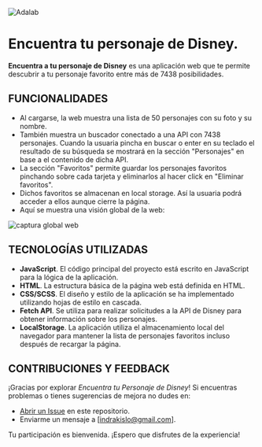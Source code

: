 ![Adalab](https://beta.adalab.es/resources/images/adalab-logo-155x61-bg-white.png)

# Encuentra tu personaje de Disney.

**Encuentra a tu personaje de Disney** es una aplicación web que te permite descubrir a tu personaje favorito entre más de 7438 posibilidades.

## FUNCIONALIDADES

- Al cargarse, la web muestra una lista de 50 personajes con su foto y su nombre.
- También muestra un buscador conectado a una API con 7438 personajes. Cuando la usuaria pincha en buscar o enter en su teclado el resultado de su búsqueda se mostrará en la sección "Personajes" en base a el contenido de dicha API.
- La sección "Favoritos" permite guardar los personajes favoritos pinchando sobre cada tarjeta y eliminarlos al hacer click en "Eliminar favoritos".
- Dichos favoritos se almacenan en local storage. Así la usuaria podrá acceder a ellos aunque cierre la página.
- Aquí se muestra una visión global de la web:

![captura global web](./public/images/visiónglobal.png)

## TECNOLOGÍAS UTILIZADAS

- **JavaScript**. El código principal del proyecto está escrito en JavaScript para la lógica de la aplicación.
- **HTML**. La estructura básica de la página web está definida en HTML.
- **CSS/SCSS**. El diseño y estilo de la aplicación se ha implementado utilizando hojas de estilo en cascada.
- **Fetch API**. Se utiliza para realizar solicitudes a la API de Disney para obtener información sobre los personajes.
- **LocalStorage**. La aplicación utiliza el almacenamiento local del navegador para mantener la lista de personajes favoritos incluso después de recargar la página.

## CONTRIBUCIONES Y FEEDBACK

¡Gracias por explorar _Encuentra tu Personaje de Disney_! Si encuentras problemas o tienes sugerencias de mejora no dudes en:

- [Abrir un Issue](https://github.com/Adalab/modulo-2-evaluacion-final-INDRAKL/issues) en este repositorio.
- Enviarme un mensaje a [indrakislo@gmail.com].

Tu participación es bienvenida. ¡Espero que disfrutes de la experiencia!
